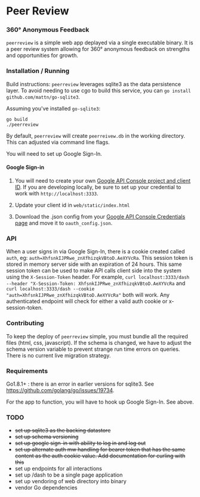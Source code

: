 # Peer Review
### 360° Anonymous Feedback

`peerreview` is a simple web app deplayed via a single executable binary. It is a peer review system allowing for 360° anonymous feedback on strengths and opportunities for growth.

### Installation / Running

Build instructions:
`peerreview` leverages sqlite3 as the data persistence layer. To avoid needing to use cgo to build this service, you can `go install github.com/mattn/go-sqlite3`.

Assuming you've installed `go-sqlite3`:
```
go build
./peerreview
```

By default, `peerreview` will create `peerreivew.db` in the working directory. This can adjusted via command line flags.

You will need to set up Google Sign-In.

#### Google Sign-in

1) You will need to create your own [Google API Console project and client ID](https://developers.google.com/identity/sign-in/web/devconsole-project). If you are developing locally, be sure to set up your credential to work with `http://localhost:3333`.

2) Update your client id in `web/static/index.html`

3) Download the .json config from your [Google API Console Credentials page](https://console.developers.google.com/apis/credentials) and move it to `oauth_config.json`.

### API

When a user signs in via Google Sign-In, there is a cookie created called `auth`, eg: `auth=XhfsnkIJPRwe_znXfhizqkVBtoD.AeXYVcRa`. This session token is stored in memory server side with an expiration of 24 hours. This same session token can be used to make API calls client side into the system using the `X-Session-Token` header. For example, `curl localhost:3333/dash --header "X-Session-Token: XhfsnkIJPRwe_znXfhizqkVBtoD.AeXYVcRa` and `curl localhost:3333/dash --cookie "auth=XhfsnkIJPRwe_znXfhizqkVBtoD.AeXYVcRa"` both will work. Any authenticated endpoint will check for either a valid auth cookie or x-session-token.

### Contributing

To keep the deploy of `peerreview` simple, you must bundle all the required files (html, css, javascript).
If the schema is changed, we have to adjust the schema version variable to prevent strange run time errors on queries. There is no current live migration strategy.

### Requirements
Go1.8.1+ : there is an error in earlier versions for sqlite3. See https://github.com/golang/go/issues/19734.

For the app to function, you will have to hook up Google Sign-In. See above.

### TODO
  - ~~set up sqlite3 as the backing datastore~~
  - ~~set up schema versioning~~
  - ~~set up google sign-in with ability to log in and log out~~
  - ~~set up alternate auth mw handling for bearer token that has the same content as the auth cookie value. Add documentation for curling with this~~
  - set up endpoints for all interactions
  - set up /dash to be a single page application
  - set up vendoring of web directory into binary
  - vendor Go dependencies